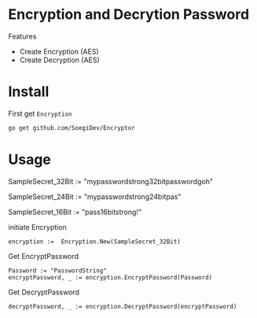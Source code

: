 # Encryption and Decrytion Password

Features
- Create Encryption (AES)
- Create Decryption (AES)

# Install
First get `Encryption`
```bash
go get github.com/SoegiDev/Encryptor
```
# Usage

SampleSecret_32Bit := "mypasswordstrong32bitpasswordgoh"

SampleSecret_24Bit := "mypasswordstrong24bitpas"

SampleSecret_16Bit := "pass16bitstrong!"

initiate Encryption
```
encryption :=  Encryption.New(SampleSecret_32Bit)
```
Get EncryptPassword
```
Password := "PasswordString"
encryptPassword, _ := encryption.EncryptPassword(Password)
```
Get DecryptPassword
```
decryptPassword, _ := encryption.DecryptPassword(encryptPassword)
```
